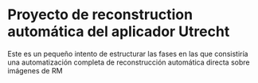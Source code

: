 Proyecto de reconstruction automática del aplicador Utrecht
============================

Este es un pequeño intento de estructurar las fases en las que consistiría una automatización completa de reconstrucción automática directa sobre imágenes de RM
